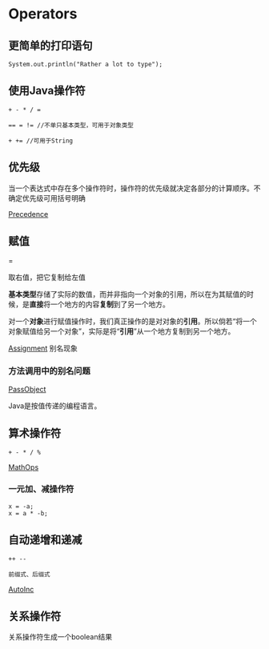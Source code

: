 # Operators #

## 更简单的打印语句 ##

	System.out.println("Rather a lot to type");

## 使用Java操作符 ##

	+ - * / = 

	== = != //不单只基本类型，可用于对象类型

	+ += //可用于String

## 优先级 ##

当一个表达式中存在多个操作符时，操作符的优先级就决定各部分的计算顺序。不确定优先级可用括号明确

[Precedence](Precedence.java)

## 赋值 ##

=

取右值，把它复制给左值

**基本类型**存储了实际的数值，而并非指向一个对象的引用，所以在为其赋值的时候，是**直接**将一个地方的内容**复制**到了另一个地方。

对一个**对象**进行赋值操作时，我们真正操作的是对对象的**引用**。所以倘若“将一个对象赋值给另一个对象”，实际是将“**引用**”从一个地方复制到另一个地方。

[Assignment](Assignment.java) 别名现象

### 方法调用中的别名问题 ###

[PassObject](PassObject.java)

Java是按值传递的编程语言。

## 算术操作符 ##

	+ - * / %

[MathOps](MathOps.java)

### 一元加、减操作符 ###

	x = -a;
	x = a * -b;

## 自动递增和递减 ##

	++ --

	前缀式、后缀式

[AutoInc](AutoInc.java)

## 关系操作符 ##

关系操作符生成一个boolean结果
	

